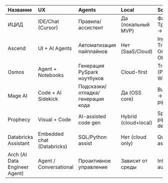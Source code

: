 | Название                      | UX                         | Agents                           | Local                | Scope                                           | Ссылка                                                                                         |
|:------------------------------|:---------------------------|:---------------------------------|:---------------------|:------------------------------------------------|:-----------------------------------------------------------------------------------------------|
| ИЦИД                          | IDE/Chat (Cursor)          | Правила/ассистент                | Да (локальный MVP)   | Файлы → Трансформации → Отчёты                  | —                                                                                              |
| Ascend                        | UI + AI Agents             | Автоматизация пайплайнов         | Нет (SaaS/Cloud)     | Ingestion → Transform → Orchestration → Observe | https://www.ascend.io/product                                                                  |
| Osmos                         | Agent + Notebooks          | Генерация PySpark ноутбуков      | Cloud-first          | Transform (PySpark) + Wrangling                 | https://www.osmos.io/ai-data-engineer/fabric                                                   |
| Mage AI                       | Code + AI Sidekick         | Подсказки/отладка/генерация кода | Да (OSS core)        | Build → Debug → Deploy pipelines                | https://www.mage.ai                                                                            |
| Prophecy                      | Visual + Code              | AI-assisted code gen             | Hybrid (cloud+local) | Spark/SQL pipeline dev & deploy                 | https://www.prophecy.io                                                                        |
| Databricks Assistant          | Embedded chat (Databricks) | SQL/Python assist                | Нет (cloud only)     | Query/code assistance                           | https://www.databricks.com/product/databricks-assistant                                        |
| Arch (AI Data Engineer Agent) | Agent / Conversational     | Проактивное управление           | Зависит от среды     | Infra/data mgmt automation                      | https://arch.dev/blog/introducing-the-ai-data-engineer-agent-smarter-proactive-data-management |